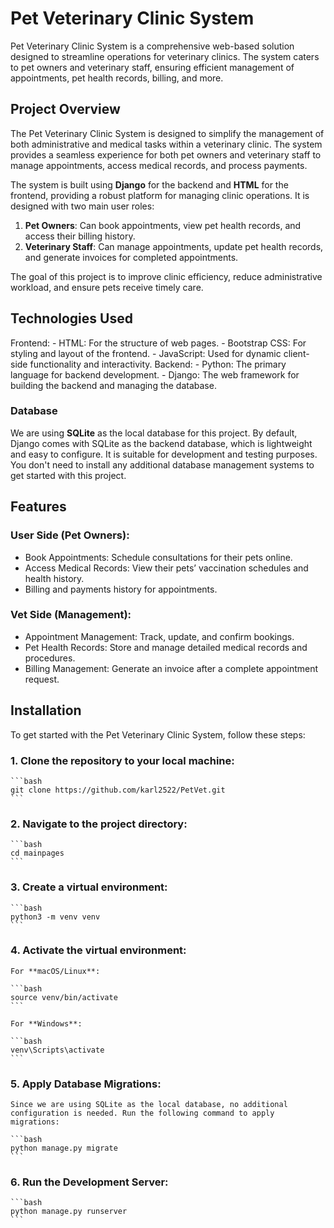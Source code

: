 # Pet Veterinary Clinic System

Pet Veterinary Clinic System is a comprehensive web-based solution designed to streamline operations for veterinary clinics. The system caters to pet owners and veterinary staff, ensuring efficient management of appointments, pet health records, billing, and more.

## Project Overview

The Pet Veterinary Clinic System is designed to simplify the management of both administrative and medical tasks within a veterinary clinic. The system provides a seamless experience for both pet owners and veterinary staff to manage appointments, access medical records, and process payments.

The system is built using **Django** for the backend and **HTML** for the frontend, providing a robust platform for managing clinic operations. It is designed with two main user roles:

1. **Pet Owners**: Can book appointments, view pet health records, and access their billing history.
2. **Veterinary Staff**: Can manage appointments, update pet health records, and generate invoices for completed appointments.

The goal of this project is to improve clinic efficiency, reduce administrative workload, and ensure pets receive timely care.

## Technologies Used

Frontend:
    - HTML: For the structure of web pages.
    - Bootstrap CSS: For styling and layout of the frontend.
    - JavaScript: Used for dynamic client-side functionality and interactivity.
Backend:
    - Python: The primary language for backend development.
    - Django: The web framework for building the backend and managing the database.

### Database

We are using **SQLite** as the local database for this project. By default, Django comes with SQLite as the backend database, which is lightweight and easy to configure. It is suitable for development and testing purposes. You don't need to install any additional database management systems to get started with this project.

## Features

### User Side (Pet Owners):

- Book Appointments: Schedule consultations for their pets online.
- Access Medical Records: View their pets’ vaccination schedules and health history.
- Billing and payments history for appointments.

### Vet Side (Management):

- Appointment Management: Track, update, and confirm bookings.
- Pet Health Records: Store and manage detailed medical records and procedures.
- Billing Management: Generate an invoice after a complete appointment request.

## Installation

To get started with the Pet Veterinary Clinic System, follow these steps:

### 1. Clone the repository to your local machine:

    ```bash
    git clone https://github.com/karl2522/PetVet.git
    ```

### 2. Navigate to the project directory:

    ```bash
    cd mainpages
    ```

### 3. Create a virtual environment:

    ```bash
    python3 -m venv venv
    ```

### 4. Activate the virtual environment:

    For **macOS/Linux**:

    ```bash
    source venv/bin/activate
    ```

    For **Windows**:

    ```bash
    venv\Scripts\activate
    ```

### 5. Apply Database Migrations:
    Since we are using SQLite as the local database, no additional configuration is needed. Run the following command to apply migrations:

    ```bash
    python manage.py migrate
    ```

### 6. Run the Development Server:

    ```bash
    python manage.py runserver
    ```





